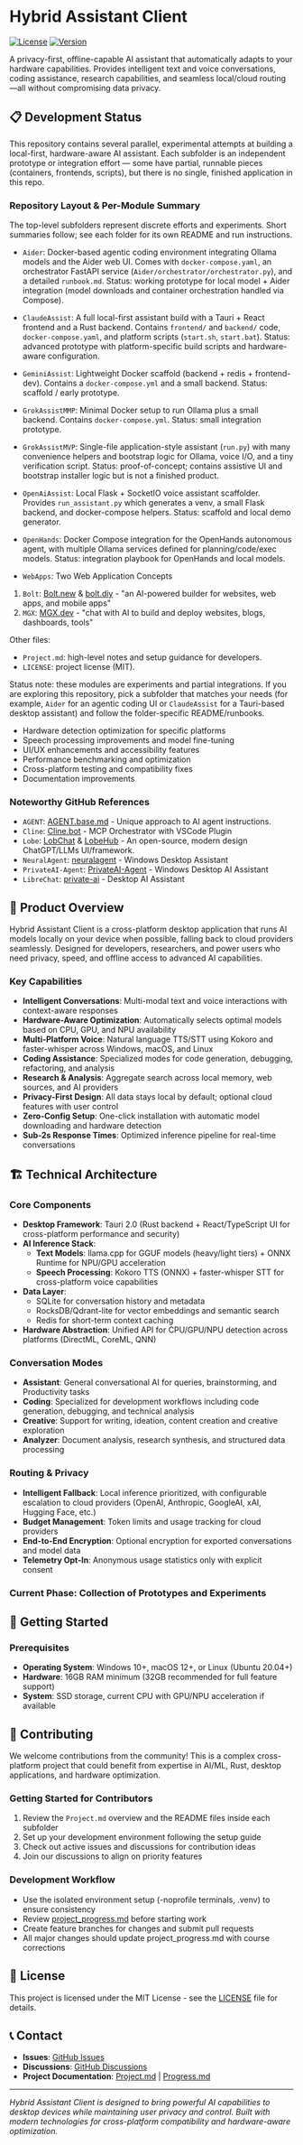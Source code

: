 # Hybrid Assistant Client

[![License](https://img.shields.io/badge/license-MIT-blue.svg)](LICENSE)
[![Version](https://img.shields.io/badge/version-1.0.0--alpha-orange.svg)]()

A privacy-first, offline-capable AI assistant that automatically adapts to your hardware capabilities. Provides intelligent text and voice conversations, coding assistance, research capabilities, and seamless local/cloud routing—all without compromising data privacy.

## 📋 Development Status

This repository contains several parallel, experimental attempts at building a local-first, hardware-aware AI assistant. Each subfolder is an independent prototype or integration effort — some have partial, runnable pieces (containers, frontends, scripts), but there is no single, finished application in this repo.

### Repository Layout & Per-Module Summary

The top-level subfolders represent discrete efforts and experiments. Short summaries follow; see each folder for its own README and run instructions.

- `Aider`: Docker-based agentic coding environment integrating Ollama models and the Aider web UI. Comes with `docker-compose.yaml`, an orchestrator FastAPI service (`Aider/orchestrator/orchestrator.py`), and a detailed `runbook.md`. Status: working prototype for local model + Aider integration (model downloads and container orchestration handled via Compose).
- `ClaudeAssist`: A full local-first assistant build with a Tauri + React frontend and a Rust backend. Contains `frontend/` and `backend/` code, `docker-compose.yaml`, and platform scripts (`start.sh`, `start.bat`). Status: advanced prototype with platform-specific build scripts and hardware-aware configuration.
- `GeminiAssist`: Lightweight Docker scaffold (backend + redis + frontend-dev). Contains a `docker-compose.yml` and a small backend. Status: scaffold / early prototype.
- `GrokAssistMMP`: Minimal Docker setup to run Ollama plus a small backend. Contains `docker-compose.yml`. Status: small integration prototype.
- `GrokAssistMVP`: Single-file application-style assistant (`run.py`) with many convenience helpers and bootstrap logic for Ollama, voice I/O, and a tiny verification script. Status: proof-of-concept; contains assistive UI and bootstrap installer logic but is not a finished product.
- `OpenAiAssist`: Local Flask + SocketIO voice assistant scaffolder. Provides `run_assistant.py` which generates a venv, a small Flask backend, and docker-compose helpers. Status: scaffold and local demo generator.
- `OpenHands`: Docker Compose integration for the OpenHands autonomous agent, with multiple Ollama services defined for planning/code/exec models. Status: integration playbook for OpenHands and local models.

- `WebApps`: Two Web Application Concepts
 1. `Bolt`: [Bolt.new](https://bolt.new/) & [bolt.diy](https://github.com/stackblitz-labs/bolt.diy/tree/main) - "an AI-powered builder for websites, web apps, and mobile apps"
 2. `MGX`: [MGX.dev](https://mgx.dev/) - "chat with AI to build and deploy websites, blogs, dashboards, tools"

Other files:
- `Project.md`: high-level notes and setup guidance for developers.
- `LICENSE`: project license (MIT).

Status note: these modules are experiments and partial integrations. If you are exploring this repository, pick a subfolder that matches your needs (for example, `Aider` for an agentic coding UI or `ClaudeAssist` for a Tauri-based desktop assistant) and follow the folder-specific README/runbooks.
- Hardware detection optimization for specific platforms
- Speech processing improvements and model fine-tuning
- UI/UX enhancements and accessibility features
- Performance benchmarking and optimization
- Cross-platform testing and compatibility fixes
- Documentation improvements

### Noteworthy GitHub References
- `AGENT`: [AGENT.base.md](https://gist.github.com/artpar/60a3c1edfe752450e21547898e801bb7) - Unique approach to AI agent instructions.
- `Cline`: [Cline.bot](https://cline.bot/) - MCP Orchestrator with VSCode Plugin
- `Lobe`: [LobChat](https://lobechat.com/) & [LobeHub](https://github.com/lobehub/lobe-chat) - An open-source, modern design ChatGPT/LLMs UI/framework.
- `NeuralAgent`: [neuralagent](https://github.com/mosdehcom/neuralagent) - Windows Desktop Assistant
- `PrivateAI-Agent`: [PrivateAI-Agent](https://github.com/privateai-com/PrivateAI-Agent) - Windows Desktop AI Assistant
- `LibreChat`: [private-ai](https://github.com/andreaswittmann/private-ai) - Desktop AI Assistant

## 🚀 Product Overview

Hybrid Assistant Client is a cross-platform desktop application that runs AI models locally on your device when possible, falling back to cloud providers seamlessly. Designed for developers, researchers, and power users who need privacy, speed, and offline access to advanced AI capabilities.

### Key Capabilities
- **Intelligent Conversations**: Multi-modal text and voice interactions with context-aware responses
- **Hardware-Aware Optimization**: Automatically selects optimal models based on CPU, GPU, and NPU availability
- **Multi-Platform Voice**: Natural language TTS/STT using Kokoro and faster-whisper across Windows, macOS, and Linux
- **Coding Assistance**: Specialized modes for code generation, debugging, refactoring, and analysis
- **Research & Analysis**: Aggregate search across local memory, web sources, and AI providers
- **Privacy-First Design**: All data stays local by default; optional cloud features with user control
- **Zero-Config Setup**: One-click installation with automatic model downloading and hardware detection
- **Sub-2s Response Times**: Optimized inference pipeline for real-time conversations

## 🏗️ Technical Architecture

### Core Components
- **Desktop Framework**: Tauri 2.0 (Rust backend + React/TypeScript UI for cross-platform performance and security)
- **AI Inference Stack**:
  - **Text Models**: llama.cpp for GGUF models (heavy/light tiers) + ONNX Runtime for NPU/GPU acceleration
  - **Speech Processing**: Kokoro TTS (ONNX) + faster-whisper STT for cross-platform voice capabilities
- **Data Layer**:
  - SQLite for conversation history and metadata
  - RocksDB/Qdrant-lite for vector embeddings and semantic search
  - Redis for short-term context caching
- **Hardware Abstraction**: Unified API for CPU/GPU/NPU detection across platforms (DirectML, CoreML, QNN)

### Conversation Modes
- **Assistant**: General conversational AI for queries, brainstorming, and Productivity tasks
- **Coding**: Specialized for development workflows including code generation, debugging, and technical analysis
- **Creative**: Support for writing, ideation, content creation and creative exploration
- **Analyzer**: Document analysis, research synthesis, and structured data processing

### Routing & Privacy
- **Intelligent Fallback**: Local inference prioritized, with configurable escalation to cloud providers (OpenAI, Anthropic, GoogleAI, xAI, Hugging Face, etc.)
- **Budget Management**: Token limits and usage tracking for cloud providers
- **End-to-End Encryption**: Optional encryption for exported conversations and model data
- **Telemetry Opt-In**: Anonymous usage statistics only with explicit consent

### Current Phase: Collection of Prototypes and Experiments

## 🚀 Getting Started

### Prerequisites
- **Operating System**: Windows 10+, macOS 12+, or Linux (Ubuntu 20.04+)
- **Hardware**: 16GB RAM minimum (32GB recommended for full feature support)
- **System**: SSD storage, current CPU with GPU/NPU acceleration if available

## 🤝 Contributing

We welcome contributions from the community! This is a complex cross-platform project that could benefit from expertise in AI/ML, Rust, desktop applications, and hardware optimization.

### Getting Started for Contributors
1. Review the `Project.md` overview and the README files inside each subfolder
2. Set up your development environment following the setup guide
3. Check out active issues and discussions for contribution ideas
4. Join our discussions to align on priority features

### Development Workflow
- Use the isolated environment setup (-noprofile terminals, .venv) to ensure consistency
- Review [project_progress.md](project_progress.md) before starting work
- Create feature branches for changes and submit pull requests
- All major changes should update project_progress.md with course corrections

## 📄 License

This project is licensed under the MIT License - see the [LICENSE](LICENSE) file for details.

## 📞 Contact

- **Issues**: [GitHub Issues](https://github.com/bentman/JARVISv2/issues)
- **Discussions**: [GitHub Discussions](https://github.com/bentman/JARVISv2/discussions)
- **Project Documentation**: [Project.md](Project.md) | [Progress.md](project_progress.md)

---

*Hybrid Assistant Client is designed to bring powerful AI capabilities to desktop devices while maintaining user privacy and control. Built with modern technologies for cross-platform compatibility and hardware-aware optimization.*
